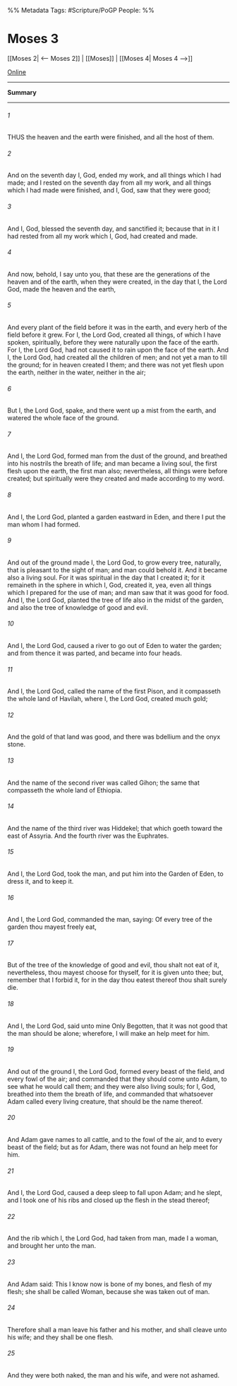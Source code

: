 %% Metadata
Tags: #Scripture/PoGP
People: 
%%
# Moses 3
[[Moses 2| <-- Moses 2]] | [[Moses]] | [[Moses 4| Moses 4 -->]]

[Online](https://churchofjesuschrist.org/study/scriptures/pgp/moses/3?lang=eng)

---
__Summary__



---
###### 1
THUS the heaven and the earth were finished, and all the host of them.
###### 2
And on the seventh day I, God, ended my work, and all things which I had made; and I rested on the seventh day from all my work, and all things which I had made were finished, and I, God, saw that they were good;
###### 3
And I, God, blessed the seventh day, and sanctified it; because that in it I had rested from all my work which I, God, had created and made.
###### 4
And now, behold, I say unto you, that these are the generations of the heaven and of the earth, when they were created, in the day that I, the Lord God, made the heaven and the earth,
###### 5
And every plant of the field before it was in the earth, and every herb of the field before it grew. For I, the Lord God, created all things, of which I have spoken, spiritually, before they were naturally upon the face of the earth. For I, the Lord God, had not caused it to rain upon the face of the earth. And I, the Lord God, had created all the children of men; and not yet a man to till the ground; for in heaven created I them; and there was not yet flesh upon the earth, neither in the water, neither in the air;
###### 6
But I, the Lord God, spake, and there went up a mist from the earth, and watered the whole face of the ground.
###### 7
And I, the Lord God, formed man from the dust of the ground, and breathed into his nostrils the breath of life; and man became a living soul, the first flesh upon the earth, the first man also; nevertheless, all things were before created; but spiritually were they created and made according to my word.
###### 8
And I, the Lord God, planted a garden eastward in Eden, and there I put the man whom I had formed.
###### 9
And out of the ground made I, the Lord God, to grow every tree, naturally, that is pleasant to the sight of man; and man could behold it. And it became also a living soul. For it was spiritual in the day that I created it; for it remaineth in the sphere in which I, God, created it, yea, even all things which I prepared for the use of man; and man saw that it was good for food. And I, the Lord God, planted the tree of life also in the midst of the garden, and also the tree of knowledge of good and evil.
###### 10
And I, the Lord God, caused a river to go out of Eden to water the garden; and from thence it was parted, and became into four heads.
###### 11
And I, the Lord God, called the name of the first Pison, and it compasseth the whole land of Havilah, where I, the Lord God, created much gold;
###### 12
And the gold of that land was good, and there was bdellium and the onyx stone.
###### 13
And the name of the second river was called Gihon; the same that compasseth the whole land of Ethiopia.
###### 14
And the name of the third river was Hiddekel; that which goeth toward the east of Assyria. And the fourth river was the Euphrates.
###### 15
And I, the Lord God, took the man, and put him into the Garden of Eden, to dress it, and to keep it.
###### 16
And I, the Lord God, commanded the man, saying: Of every tree of the garden thou mayest freely eat,
###### 17
But of the tree of the knowledge of good and evil, thou shalt not eat of it, nevertheless, thou mayest choose for thyself, for it is given unto thee; but, remember that I forbid it, for in the day thou eatest thereof thou shalt surely die.
###### 18
And I, the Lord God, said unto mine Only Begotten, that it was not good that the man should be alone; wherefore, I will make an help meet for him.
###### 19
And out of the ground I, the Lord God, formed every beast of the field, and every fowl of the air; and commanded that they should come unto Adam, to see what he would call them; and they were also living souls; for I, God, breathed into them the breath of life, and commanded that whatsoever Adam called every living creature, that should be the name thereof.
###### 20
And Adam gave names to all cattle, and to the fowl of the air, and to every beast of the field; but as for Adam, there was not found an help meet for him.
###### 21
And I, the Lord God, caused a deep sleep to fall upon Adam; and he slept, and I took one of his ribs and closed up the flesh in the stead thereof;
###### 22
And the rib which I, the Lord God, had taken from man, made I a woman, and brought her unto the man.
###### 23
And Adam said: This I know now is bone of my bones, and flesh of my flesh; she shall be called Woman, because she was taken out of man.
###### 24
Therefore shall a man leave his father and his mother, and shall cleave unto his wife; and they shall be one flesh.
###### 25
And they were both naked, the man and his wife, and were not ashamed.



